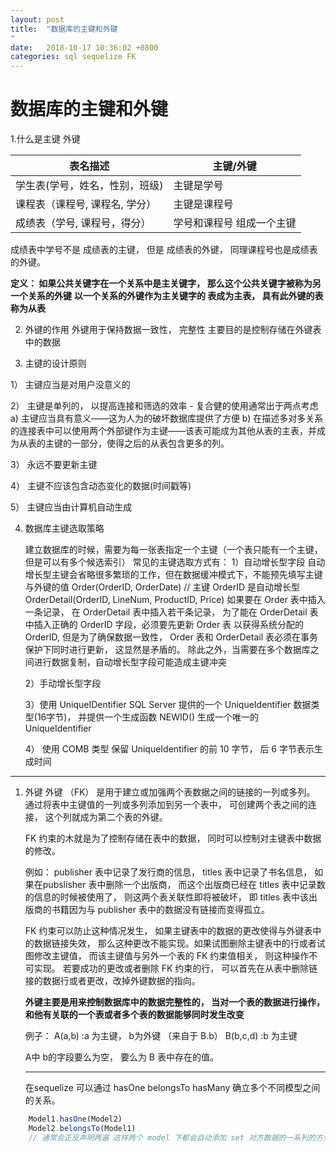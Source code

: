 ```yaml
---
layout: post
title:  "数据库的主键和外键
"
date:   2018-10-17 10:36:02 +0800
categories: sql sequelize FK
---
```

# 数据库的主键和外键  

1.什么是主键 外键

|表名描述| 主键/外键|
| ----- | ----- |
| 学生表(学号，姓名，性别，班级) | 主键是学号 |
| 课程表（课程号, 课程名, 学分） | 主键是课程号 |
| 成绩表（学号, 课程号，得分） | 学号和课程号 组成一个主键  |

成绩表中学号不是 成绩表的主键， 但是 成绩表的外键， 同理课程号也是成绩表的外键。

**定义： 如果公共关键字在一个关系中是主关键字， 那么这个公共关键字被称为另一个关系的外键**
**以一个关系的外键作为主关键字的 表成为主表， 具有此外键的表称为从表**

2. 外键的作用
外键用于保持数据一致性， 完整性
主要目的是控制存储在外键表中的数据

3. 主键的设计原则

1） 主键应当是对用户没意义的

2） 主键是单列的， 以提高连接和筛选的效率
    - 复合健的使用通常出于两点考虑
        a) 主键应当具有意义——这为人为的破坏数据库提供了方便
        b) 在描述多对多关系的连接表中可以使用两个外部键作为主键——该表可能成为其他从表的主表，并成为从表的主键的一部分，使得之后的从表包含更多的列。

3） 永远不要更新主键

4） 主键不应该包含动态变化的数据(时间戳等)  

5） 主键应当由计算机自动生成

4. 数据库主键选取策略

    建立数据库的时候，需要为每一张表指定一个主键（一个表只能有一个主键，但是可以有多个候选索引）
    常见的主键选取方式有：
    1）自动增长型字段
        自动增长型主键会省略很多繁琐的工作，但在数据缓冲模式下，不能预先填写主键与外键的值
        Order(OrderID, OrderDate)   // 主键 OrderID 是自动增长型
        OrderDetail(OrderID, LineNum, ProductID, Price)
        如果要在 Order 表中插入一条记录， 在 OrderDetail 表中插入若干条记录， 为了能在 OrderDetail 表中插入正确的 OrderID 字段，必须要先更新 Order 表 以获得系统分配的 OrderID, 但是为了确保数据一致性， Order 表和 OrderDetail 表必须在事务保护下同时进行更新， 这显然是矛盾的。 
        除此之外，当需要在多个数据库之间进行数据复制，自动增长型字段可能造成主键冲突
    
    2）手动增长型字段
    
    3）使用 UniqueIDentifier SQL Server 提供的一个 UniqueIdentifier 数据类型(16字节)， 并提供一个生成函数 NEWID() 生成一个唯一的 UniqueIdentifier
    
    4） 使用 COMB 类型
        保留 UniqueIdentifier 的前 10  字节， 后 6 字节表示生成时间

--------------

1. 外键
    外键 （FK） 是用于建立或加强两个表数据之间的链接的一列或多列。
    通过将表中主键值的一列或多列添加到另一个表中， 可创建两个表之间的连接， 这个列就成为第二个表的外键。

    FK 约束的木就是为了控制存储在表中的数据， 同时可以控制对主键表中数据的修改。 

    例如： publisher 表中记录了发行商的信息， titles 表中记录了书名信息， 如果在pubslisher 表中删除一个出版商， 而这个出版商已经在 titles 表中记录数的信息的时候被使用了， 则这两个表关联性即将被破坏， 即 titles 表中该出版商的书籍因为与 publisher 表中的数据没有链接而变得孤立。 

    FK 约束可以防止这种情况发生， 如果主键表中的数据的更改使得与外键表中的数据链接失效， 那么这种更改不能实现。如果试图删除主键表中的行或者试图修改主键值， 而该主键值与另外一个表的 FK 约束值相关， 则这种操作不可实现。 若要成功的更改或者删除 FK 约束的行， 可以首先在从表中删除链接的数据行或者更改，改掉外键数据的指向。 

    **外键主要是用来控制数据库中的数据完整性的， 当对一个表的数据进行操作，和他有关联的一个表或者多个表的数据能够同时发生改变**

    例子：
    A(a,b) :a 为主键， b为外键 （来自于 B.b）
    B(b,c,d) :b 为主键

    A中 b的字段要么为空， 要么为 B 表中存在的值。 

    ------------

    在sequelize 可以通过 hasOne belongsTo hasMany 确立多个不同模型之间的关系。 

        
```javascript
    Model1.hasOne(Model2)
    Model2.belongsTo(Model1)
    // 通常会正反声明两遍 这样两个 model 下都会自动添加 set 对方数据的一系列的方法。
  
```


[jekyll-docs]: https://jekyllrb.com/docs/home
[jekyll-gh]:   https://github.com/jekyll/jekyll
[jekyll-talk]: https://talk.jekyllrb.com/
